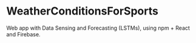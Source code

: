 # WeatherConditionsForSports
Web app with Data Sensing and Forecasting (LSTMs), using npm + React and Firebase.

